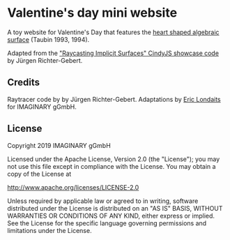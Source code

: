 # Valentine's day mini website

A toy website for Valentine's Day that features the
[heart shaped algebraic surface](http://mathworld.wolfram.com/HeartSurface.html) (Taubin 1993, 1994).

Adapted from the ["Raycasting Implicit Surfaces" CindyJS showcase code](https://cindyjs.org/gallery/main/Raytracer/)
by Jürgen Richter-Gebert.

## Credits

Raytracer code by by Jürgen Richter-Gebert.
Adaptations by [Eric Londaits](mailto:eric.londaits@imaginary.org) for IMAGINARY gGmbH.

## License

Copyright 2019 IMAGINARY gGmbH

Licensed under the Apache License, Version 2.0 (the "License");
you may not use this file except in compliance with the License.
You may obtain a copy of the License at

   http://www.apache.org/licenses/LICENSE-2.0

Unless required by applicable law or agreed to in writing, software
distributed under the License is distributed on an "AS IS" BASIS,
WITHOUT WARRANTIES OR CONDITIONS OF ANY KIND, either express or implied.
See the License for the specific language governing permissions and
limitations under the License.

